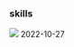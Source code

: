 ### skills
<img src="https://img.shields.io/badge/HTML-E34F26?style=for-the-badge&logo=HTML&logoColor=white">
2022-10-27
